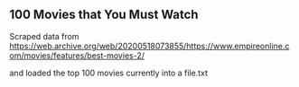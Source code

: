 ## 100 Movies that You Must Watch

Scraped data from https://web.archive.org/web/20200518073855/https://www.empireonline.com/movies/features/best-movies-2/

and loaded the top 100 movies currently into a file.txt